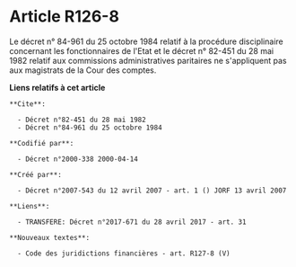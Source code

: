 # Article R126-8

Le décret n° 84-961 du 25 octobre 1984 relatif à la procédure disciplinaire concernant les fonctionnaires de l'Etat et le
décret n° 82-451 du 28 mai 1982 relatif aux commissions administratives paritaires ne s'appliquent pas aux magistrats de la
Cour des comptes.

**Liens relatifs à cet article**

	**Cite**:

	  - Décret n°82-451 du 28 mai 1982
	  - Décret n°84-961 du 25 octobre 1984

	**Codifié par**:

	  - Décret n°2000-338 2000-04-14

	**Créé par**:

	  - Décret n°2007-543 du 12 avril 2007 - art. 1 () JORF 13 avril 2007

	**Liens**:

	  - TRANSFERE: Décret n°2017-671 du 28 avril 2017 - art. 31

	**Nouveaux textes**:

	  - Code des juridictions financières - art. R127-8 (V)
